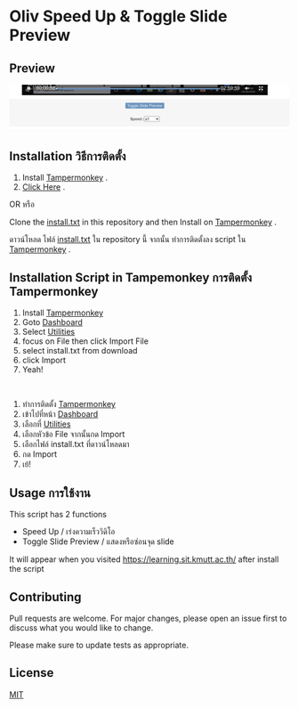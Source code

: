 # Oliv Speed Up & Toggle Slide Preview

## Preview 
![alt text](https://github.com/siraom15/Oliv-Speed-Up/blob/main/preview.PNG?raw=true)

## Installation วิธีการติดตั้ง

1. Install [Tampermonkey](https://chrome.google.com/webstore/detail/tampermonkey/dhdgffkkebhmkfjojejmpbldmpobfkfo) .
1. [Click Here](https://github.com/siraom15/Oliv-Speed-Up/raw/main/Oliv-Speed-Up.user.js) .


OR หรือ

Clone the [install.txt](https://github.com/siraom15/Oliv-Speed-Up/blob/main/install.txt) in this repository and then Install on [Tampermonkey](https://chrome.google.com/webstore/detail/tampermonkey/dhdgffkkebhmkfjojejmpbldmpobfkfo) .


ดาวน์โหลด ไฟล์ [install.txt](https://github.com/siraom15/Oliv-Speed-Up/blob/main/install.txt) ใน repository นี้ จากนั้น ทำการติดตั้งลง script ใน [Tampermonkey](https://chrome.google.com/webstore/detail/tampermonkey/dhdgffkkebhmkfjojejmpbldmpobfkfo) .

## Installation Script in Tampemonkey การติดตั้ง Tampermonkey

1. Install [Tampermonkey](https://chrome.google.com/webstore/detail/tampermonkey/dhdgffkkebhmkfjojejmpbldmpobfkfo)
1. Goto [Dashboard](extension://dhdgffkkebhmkfjojejmpbldmpobfkfo/options.html#url=&nav=dashboard) 
1. Select [Utilities](extension://dhdgffkkebhmkfjojejmpbldmpobfkfo/options.html#nav=utils)  
1. focus on File then click Import File
1. select install.txt from download
1. click Import
1. Yeah!

<br>

1. ทำการติดตั้ง [Tampermonkey](https://chrome.google.com/webstore/detail/tampermonkey/dhdgffkkebhmkfjojejmpbldmpobfkfo)
1. เข้าไปที่หน้า [Dashboard](extension://dhdgffkkebhmkfjojejmpbldmpobfkfo/options.html#url=&nav=dashboard) 
1. เลือกที่ [Utilities](extension://dhdgffkkebhmkfjojejmpbldmpobfkfo/options.html#nav=utils)  
1. เลือกหัวข้อ File จากนั้นกด Import 
1. เลือกไฟล์ install.txt ที่ดาวน์โหลดมา
1. กด Import
1. เย้!


## Usage การใช้งาน

This script has 2 functions 

- Speed Up / เร่งความเร็ววิดิโอ
- Toggle Slide Preview / แสดงหรือซ่อนจุด slide 

It will appear when you visited https://learning.sit.kmutt.ac.th/ after install the script


## Contributing
Pull requests are welcome. For major changes, please open an issue first to discuss what you would like to change.

Please make sure to update tests as appropriate.

## License
[MIT](https://choosealicense.com/licenses/mit/)
